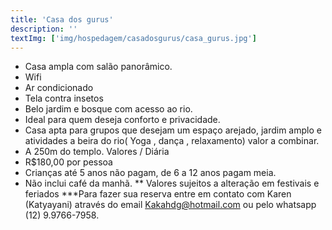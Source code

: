 ```yaml
---
title: 'Casa dos gurus'
description: ''
textImg: ['img/hospedagem/casadosgurus/casa_gurus.jpg']
---
```

- Casa ampla com salão panorâmico.
- Wifi
- Ar condicionado
- Tela contra insetos
- Belo jardim e bosque com acesso ao rio.
- Ideal para quem deseja conforto e privacidade.
- Casa apta para grupos que desejam um espaço arejado, jardim amplo e atividades a beira do rio( Yoga , dança , relaxamento) valor a combinar.
- A 250m do templo.
Valores / Diária
- R$180,00 por pessoa
- Crianças até 5 anos não pagam, de 6 a 12 anos pagam meia.
- Não inclui café da manhã.
** Valores sujeitos a alteração em festivais e feriados
***Para fazer sua reserva entre em contato com Karen (Katyayani) através do email Kakahdg@hotmail.com ou pelo whatsapp (12) 9.9766-7958.